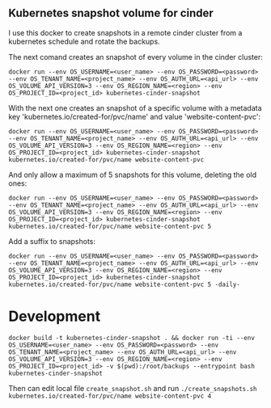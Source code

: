 ## Kubernetes snapshot volume for cinder

I use this docker to create snapshots in a remote cinder cluster from a kubernetes schedule and rotate the backups.

The next comand creates an snapshot of every volume in the cinder cluster:

```docker run --env OS_USERNAME=<user_name> --env OS_PASSWORD=<password> --env OS_TENANT_NAME=<project_name> --env OS_AUTH_URL=<api_url> --env OS_VOLUME_API_VERSION=3 --env OS_REGION_NAME=<region> --env OS_PROJECT_ID=<project_id> kubernetes-cinder-snapshot```

With the next one creates an snapshot of a specific volume with a metadata key 'kubernetes.io/created-for/pvc/name' and value 'website-content-pvc':
 
```docker run --env OS_USERNAME=<user_name> --env OS_PASSWORD=<password> --env OS_TENANT_NAME=<project_name> --env OS_AUTH_URL=<api_url> --env OS_VOLUME_API_VERSION=3 --env OS_REGION_NAME=<region> --env OS_PROJECT_ID=<project_id> kubernetes-cinder-snapshot kubernetes.io/created-for/pvc/name website-content-pvc```

And only allow a maximum of 5 snapshots for this volume, deleting the old ones:

```docker run --env OS_USERNAME=<user_name> --env OS_PASSWORD=<password> --env OS_TENANT_NAME=<project_name> --env OS_AUTH_URL=<api_url> --env OS_VOLUME_API_VERSION=3 --env OS_REGION_NAME=<region> --env OS_PROJECT_ID=<project_id> kubernetes-cinder-snapshot kubernetes.io/created-for/pvc/name website-content-pvc 5```

Add a suffix to snapshots:

```docker run --env OS_USERNAME=<user_name> --env OS_PASSWORD=<password> --env OS_TENANT_NAME=<project_name> --env OS_AUTH_URL=<api_url> --env OS_VOLUME_API_VERSION=3 --env OS_REGION_NAME=<region> --env OS_PROJECT_ID=<project_id> kubernetes-cinder-snapshot kubernetes.io/created-for/pvc/name website-content-pvc 5 -daily-```


# Development 

```docker build -t kubernetes-cinder-snapshot . && docker run -ti --env OS_USERNAME=<user_name> --env OS_PASSWORD=<password> --env OS_TENANT_NAME=<project_name> --env OS_AUTH_URL=<api_url> --env OS_VOLUME_API_VERSION=3 --env OS_REGION_NAME=<region> --env OS_PROJECT_ID=<project_id> -v $(pwd):/root/backups --entrypoint bash kubernetes-cinder-snapshot```

Then can edit local file ```create_snapshot.sh``` and run ```./create_snapshots.sh kubernetes.io/created-for/pvc/name website-content-pvc 4```
